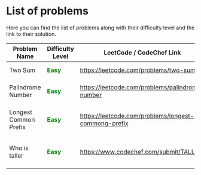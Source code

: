 # List of problems

Here you can find the list of problems along with their difficulty level and the link to their solution.

| Problem Name          | Difficulty Level                                          | LeetCode / CodeChef Link                             | Solution                                                                                                                           |
|-----------------------|-----------------------------------------------------------|------------------------------------------------------|------------------------------------------------------------------------------------------------------------------------------------|
| Two Sum               | <span style="color: green; font-weight: bold">Easy</span> | https://leetcode.com/problems/two-sum                | [Two Sums Solution](https://github.com/pythonhubdev/lets_solve_problems/blob/main/Python/two_sum_lc.py)                            |
| Palindrome Number     | <span style="color: green; font-weight: bold">Easy</span> | https://leetcode.com/problems/palindrome-number      | [Palindrome Number Solution](https://github.com/pythonhubdev/lets_solve_problems/blob/main/Python/palindrome_number_lc.py)         |
| Longest Common Prefix | <span style="color: green; font-weight: bold">Easy</span> | https://leetcode.com/problems/longest-commong-prefix | [Longest Common Prefix Solution](https://github.com/pythonhubdev/lets_solve_problems/blob/main/Python/longest_common_prefix_lc.py) |
| Who is taller         | <span style="color: green; font-weight: bold">Easy</span> | https://www.codechef.com/submit/TALLER | [Longest Common Prefix Solution](https://github.com/pythonhubdev/lets_solve_problems/blob/main/Python/who_is_taller_cf.py)         |
